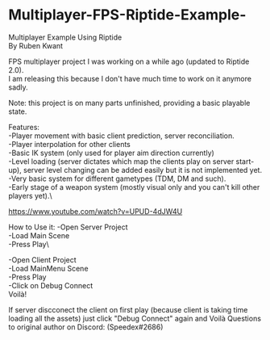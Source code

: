 # Multiplayer-FPS-Riptide-Example-
Multiplayer Example Using Riptide\
By Ruben Kwant

FPS multiplayer project I was working on a while ago (updated to Riptide 2.0).\
I am releasing this because I don't have much time to work on it anymore sadly.

Note: this project is on many parts unfinished, providing a basic playable state.

Features:\
-Player movement with basic client prediction, server reconciliation.\
-Player interpolation for other clients\
-Basic IK system (only used for player aim direction currently)\
-Level loading (server dictates which map the clients play on server start-up), server level changing can be added easily but it is not implemented yet.\
-Very basic system for different gametypes (TDM, DM and such).\
-Early stage of a weapon system (mostly visual only and you can't kill other players yet).\

https://www.youtube.com/watch?v=UPUD-4dJW4U

How to Use it:
-Open Server Project\
-Load Main Scene\
-Press Play\

-Open Client Project\
-Load MainMenu Scene\
-Press Play\
-Click on Debug Connect\
Voilà!

If server discconect the client on first play (because client is taking time loading all the assets) just click "Debug Connect" again and Voilà
Questions to original author on Discord: (Speedex#2686)
